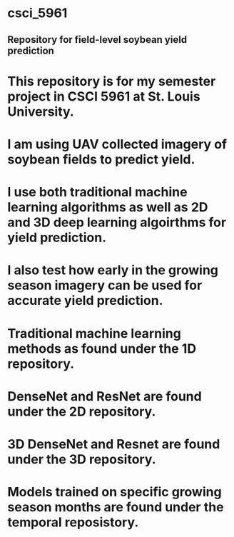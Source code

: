 # csci_5961
## Repository for field-level soybean yield prediction
#  This repository is for my semester project in CSCI 5961 at St. Louis University.
# I am using UAV collected imagery of soybean fields to predict yield.
# I use both traditional machine learning algorithms as well as 2D and 3D deep learning algoirthms for yield prediction.
# I also test how early in the growing season imagery can be used for accurate yield prediction.
# Traditional machine learning methods as found under the 1D repository.
# DenseNet and ResNet are found under the 2D repository.
# 3D DenseNet and Resnet are found under the 3D repository.
# Models trained on specific growing season months are found under the temporal reposistory.

